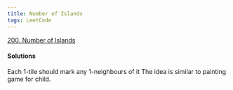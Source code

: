 ```yaml
---
title: Number of Islands
tags: LeetCode
---
```


[200. Number of Islands](https://leetcode.com/problems/number-of-islands/)

#### Solutions
Each 1-tile should mark any 1-neighbours of it
The idea is similar to painting game for child.